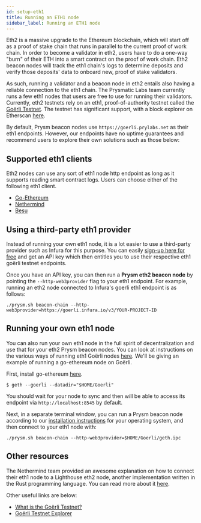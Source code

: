 ```yaml
---
id: setup-eth1
title: Running an ETH1 node
sidebar_label: Running an ETH1 node
---
```


Eth2 is a massive upgrade to the Ethereum blockchain, which will start off as a proof of stake chain that runs in parallel to the current proof of work chain. In order to become a validator in eth2, users have to do a one-way "burn" of their ETH into a smart contract on the proof of work chain. Eth2 beacon nodes will track the eth1 chain's logs to determine deposits and verify those deposits' data to onboard new, proof of stake validators.

As such, running a validator and a beacon node in eth2 entails also having a reliable connection to the eth1 chain. The Prysmatic Labs team currently runs a few eth1 nodes that users are free to use for running their validators. Currently, eth2 testnets rely on an eth1, proof-of-authority testnet called the [Goërli Testnet](https://goerli.net/). The testnet has significant support, with a block explorer on Etherscan [here](https://goerli.etherscan.io).

By default, Prysm beacon nodes use `https://goerli.prylabs.net` as their eth1 endpoints. However, our endpoints have no uptime guarantees and recommend users to explore their own solutions such as those below:
  
## Supported eth1 clients

Eth2 nodes can use any sort of eth1 node http endpoint as long as it supports reading smart contract logs. Users can choose either of the following eth1 client.

- [Go-Ethereum](https://github.com/ethereum/go-ethereum)
- [Nethermind](https://github.com/NethermindEth/nethermind)
- [Besu](https://github.com/hyperledger/besu)

## Using a third-party eth1 provider

Instead of running your own eth1 node, it is a lot easier to use a third-party provider such as Infura for this purpose. You can easily [sign-up here for free](https://infura.io/register) and get an API key which then entitles you to use their respective eth1 goërli testnet endpoints. 

Once you have an API key, you can then run a **Prysm eth2 beacon node** by pointing the `--http-web3provider` flag to your eth1 endpoint. For example, running an eth2 node connected to Infura's goerli eth1 endpoint is as follows:

```text
./prysm.sh beacon-chain --http-web3provider=https://goerli.infura.io/v3/YOUR-PROJECT-ID
```

## Running your own eth1 node

You can also run your own eth1 node in the full spirit of decentralization and use that for your eth2 Prysm beacon nodes. You can look at instructions on the various ways of running eth1 Goërli nodes [here](https://github.com/goerli/testnet#connecting-the-clients). We'll be giving an example of running a go-ethereum node on Goërli.

First, install go-ethereum [here](https://github.com/ethereum/go-ethereum/wiki/Building-Ethereum0).

```text
$ geth --goerli --datadir="$HOME/Goerli"
```

You should wait for your node to sync and then will be able to access its endpoint via `http://localhost:8545` by default.

Next, in a separate terminal window, you can run a Prysm beacon node according to our [installation instructions](https://docs.prylabs.network/docs/install/linux/) for your operating system, and then connect to your eth1 node with:

```text
./prysm.sh beacon-chain --http-web3provider=$HOME/Goerli/geth.ipc
```

## Other resources

The Nethermind team provided an awesome explanation on how to connect their eth1 node to a Lighthouse eth2 node, another implementation written in the Rust programming language. You can read more about it [here](https://medium.com/nethermind-eth/using-nethermind-to-run-a-validator-in-eth2-5c227653e197).

Other useful links are below:
- [What is the Goërli Testnet?](https://goerli.net/)
- [Goërli Testnet Explorer](https://goerli.etherscan.io/)
